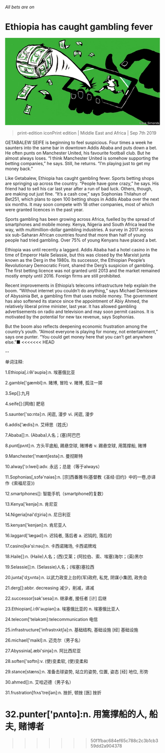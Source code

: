 ###### All bets are on

# Ethiopia has caught gambling fever 

![image](images/20190907_MAD001_0.jpg) 

> print-edition iconPrint edition | Middle East and Africa | Sep 7th 2019 

GETABALEW SEIFE is beginning to feel suspicious. Four times a week he saunters into the same bar in downtown Addis Ababa and puts down a bet. He often punts on Manchester United, his favourite football club. But he almost always loses. “I think Manchester United is somehow supporting the betting companies,” he says. Still, he returns. “I’m playing just to get my money back.” 

Like Getabalew, Ethiopia has caught gambling fever. Sports betting shops are springing up across the country. “People have gone crazy,” he says. His friend had to sell his car last year after a run of bad luck. Others, though, are making out just fine. “It’s a cash cow,” says Sophonias Thilahun of Bet251, which plans to open 100 betting shops in Addis Ababa over the next six months. It may soon compete with 18 other companies, most of which were granted licences in the past year. 

Sports gambling has been growing across Africa, fuelled by the spread of smartphones and mobile money. Kenya, Nigeria and South Africa lead the way, with multimillion-dollar gambling industries. A survey in 2017 across six sub-Saharan African countries found that more than half of young people had tried gambling. Over 75% of young Kenyans have placed a bet. 

Ethiopia was until recently a laggard. Addis Ababa had a hotel casino in the time of Emperor Haile Selassie, but this was closed by the Marxist junta known as the Derg in the 1980s. Its successor, the Ethiopian People’s Revolutionary Democratic Front, shared the Derg’s suspicion of gambling. The first betting licence was not granted until 2013 and the market remained mostly empty until 2016. Foreign firms are still prohibited. 

Recent improvements in Ethiopia’s telecoms infrastructure help explain the boom. “Without internet you couldn’t do anything,” says Michael Demissew of Abyssinia Bet, a gambling firm that uses mobile money. The government has also softened its stance since the appointment of Abiy Ahmed, the relatively liberal prime minister, last year. It has allowed gambling advertisements on radio and television and may soon permit casinos. It is motivated by the potential for new tax revenue, says Sophonias. 

But the boom also reflects deepening economic frustration among the country’s youth. “Almost everyone is playing for money, not entertainment,” says one punter. “You could get money here that you can’t get anywhere else.”■ 
<<<<<<< HEAD

-- 

 单词注释:

1.Ethiopia[.i:θi'әupiә]:n. 埃塞俄比亚 

2.gamble['gæmbl]:n. 赌博, 冒险 v. 赌博, 孤注一掷 

3.Sep[]:九月 

4.seife[]:[网络] 肥皂 

5.saunter['sɒ:ntә]:n. 闲逛, 漫步 vi. 闲逛, 漫步 

6.addis['ædis]:n. 艾缔思（姓氏） 

7.Ababa[]:n. (Ababa)人名；(塞)阿巴巴 

8.punt[pʌnt]:n. 方头平底船, 踢悬空球, 赌博者 v. 踢悬空球, 用篙撑船, 赌博 

9.Manchester['mæntʃestә]:n. 曼彻斯特 

10.alway['ɔ:lwei]:adv. 永远；总是（等于always） 

11.Sophonias[,sɔfә'naiәs]:n. [宗]西番雅书(基督教《圣经·旧约》中的一卷,亦译作《索福尼亚》) 

12.smartphones[]: 智能手机（smartphone的复数） 

13.Kenya['kenjә]:n. 肯尼亚 

14.Nigeria[nai'dʒiriә]:n. 尼日利亚 

15.kenyan['kenjәn]:n. 肯尼亚人 

16.laggard['lægәd]:n. 迟钝者, 落后者 a. 迟钝的, 落后的 

17.casino[kә'si:nәu]:n. 卡西诺赌场, 卡西诺牌戏 

18.Haile[]:n. (Haile)人名；(西)艾莱；(阿拉伯、索、埃塞)海尔；(英)黑尔 

19.Selassie[]:n. (Selassie)人名；(埃塞)塞拉西 

20.junta['dʒʌntә]:n. 以武力政变上台的(军)政府, 私党, 阴谋小集团, 政务会 

21.derg[]:abbr. decreasing 减少，削减，递减 

22.successor[sәk'sesә]:n. 继承者, 接任者 [计] 后继 

23.Ethiopian[.i:θi'әupiәn]:a. 埃塞俄比亚的 n. 埃塞俄比亚人 

24.telecom['telәkɔm]:telecommunication 电信 

25.infrastructure['infrәstrʌktʃә]:n. 基础结构, 基础设施 [经] 基础设施 

26.michael['maikl]:n. 迈克尔（男子名） 

27.Abyssinia[.æbi'sinjә]:n. 阿比西尼亚 

28.soften['sɒftn]:v. (使)变柔软, (使)变柔和 

29.stance[stæns]:n. 准备击球姿势, 站立的姿势, 位置, 姿态 [经] 地位, 形势 

30.ahmed[]:n. 艾哈迈德（男子名） 

31.frustration[frʌs'treiʃәn]:n. 挫折, 顿挫 [医] 挫折 

32.punter['pʌntә]:n. 用篙撑船的人, 船夫, 赌博者 
=======
>>>>>>> 50f1fbac684ef65c788c2c3b1cb359dd2a904378


